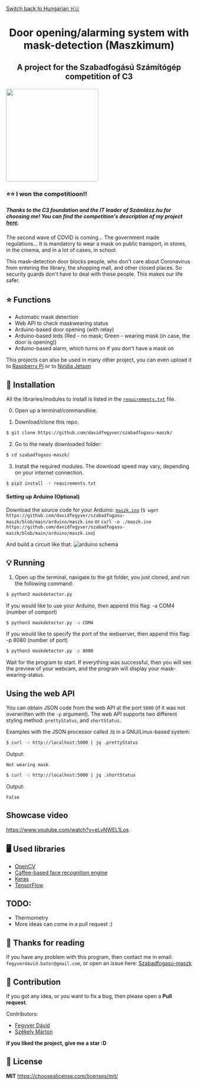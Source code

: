 [Switch back to Hungarian :hungary:](https://github.com/davidfegyver/szabadfogasu-maszk/blob/main/README.md)
# <p align="center"> Door opening/alarming system with mask-detection (Maszkimum) </p>

## <p align="center"> A project for the Szabadfogású Számítógép competition of C3<p>
<img src="https://github.com/davidfegyver/szabadfogasu-maszk/blob/main/c3verseny.png" width="250"/>

### :star::star: I won the competitioon!!

##### Thanks to the C3 foundation and the IT leader of Számlázz.hu for choosing me! You can find the competition's description of my project [here](https://verseny.c3.hu/2020/#nyertesek/FD).

The second wave of COVID is coming...
The government made regulations...
It is mandatory to wear a mask on public transport, in stores, in the cinema, and in a lot of cases, in school.

This mask-detection door blocks people, who don't care about Coronavirus from entering the library, the shopping mall, and other closed places.
So security guards don't have to deal with these people.
This makes our life safer.


## :star: Functions
* Automatic mask detection
* Web API to check maskwearing status
* Arduino-based door opening (with relay)
* Arduino-based leds (Red - no mask; Green - wearing mask (in case, the door is opening))
* Arduino-based alarm, which turns on if you don't have a mask on

This projects can also be used in many other project, you can even upload it to [Raspberry Pi](https://www.raspberrypi.org/) or to [Nvidia Jetson](https://www.nvidia.com/en-us/autonomous-machines/embedded-systems/jetson-nano/)

## :robot: Installation

All the libraries/modules to install is listed in the [`requirements.txt`](https://github.com/davidfegyver/szabadfogasu-maszk/blob/main/requirements.txt) file.

0. Open up a terminal/commandline.

1. Download/clone this repo.
```bash
$ git clone https://github.com/davidfegyver/szabadfogasu-maszk/
```

2. Go to the newly downloaded folder:
```bash
$ cd szabadfogasu-maszk/
```

3. Install the required modules. The download speed may vary, depending on your internet connection.
```bash
$ pip3 install -r requirements.txt
```
#### Setting up Arduino (Optional)
Download the source code for your Arduino: [`maszk.ino`](https://github.com/davidfegyver/szabadfogasu-maszk/blob/main/arduino/maszk.ino) (`$ wget https://github.com/davidfegyver/szabadfogasu-maszk/blob/main/arduino/maszk.ino` or `curl -o ./maszk.ino https://github.com/davidfegyver/szabadfogasu-maszk/blob/main/arduino/maszk.ino`)

And build a circuit like that:
![arduino schema](https://github.com/davidfegyver/szabadfogasu-maszk/blob/main/arduino/schema.png)

## :bulb: Running

1. Open up the terminal, navigate to the git folder, you just cloned, and run the following command:
```bash
$ python3 maskdetector.py
```
If you would like to use your Arduino, then append this flag: -a COM4 (number of comport)
```bash
$ python3 maskdetector.py -a COM4
```
If you would like to specify the port of the webserver, then append this flag: -p 8080 (number of port)
```bash
$ python3 maskdetector.py -p 8080
```

Wait for the program to start. If everything was successful, then you will see the preview of your webcam, and the program will display your mask-wearing-status.

## Using the web API
You can obtain JSON code from the web API at the port `5000` (if it was not overwritten with the `-p` argument). The web API supports two different styling method: `prettyStatus`, and `shortStatus`.

Examples with the JSON processor called `JQ` in a GNU/Linux-based system:

```bash
$ curl -s http://localhost:5000 | jq .prettyStatus
```

Output:

`Not wearing mask`

```bash
$ curl -s http://localhost:5000 | jq .shortStatus
```

Output:

`False`

## Showcase video

https://www.youtube.com/watch?v=eLyNWEL1Los

## 🖥️ Used libraries

- [OpenCV](https://opencv.org/)
- [Caffee-based face recognition engine](https://github.com/opencv/opencv/blob/3.4.0/samples/dnn/resnet_ssd_face_python.py)
- [Keras](https://keras.io/)
- [TensorFlow](https://www.tensorflow.org/)

## TODO:
  * Thermometry
  * More ideas can come in a pull request :)

## 🎉 Thanks for reading

If you have any problem with this program, then contact me in email: `fegyverdavid.bator@gmail.com`, or open an issue here: [Szabadfogasu-maszk](https://github.com/davidfegyver/szabadfogasu-maszk/issues)


## :handshake: Contribution

If you got any idea, or you want to fix a bug, then please open a **Pull request**.

Contributors:
- [Fegyver Dávid](https://github.com/davidfegyver)
- [Székely Márton](https://github.com/piciakk)

**If you liked the project, give me a star :D**

## 📝 License

**MIT**
https://choosealicense.com/licenses/mit/
